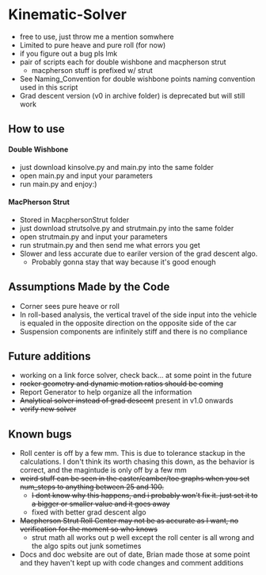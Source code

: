 # Kinematic-Solver
* free to use, just throw me a mention somwhere
* Limited to pure heave and pure roll (for now)
* if you figure out a bug pls lmk
* pair of scripts each for double wishbone and macpherson strut
  * macpherson stuff is prefixed w/ strut
* See Naming_Convention for double wishbone points naming convention used in this script
* Grad descent version (v0 in archive folder) is deprecated but will still work

## How to use
#### Double Wishbone
* just download kinsolve.py and main.py into the same folder
* open main.py and input your parameters
* run main.py and enjoy:)

#### MacPherson Strut
* Stored in MacphersonStrut folder
* just download strutsolve.py and strutmain.py into the same folder
* open strutmain.py and input your parameters
* run strutmain.py and then send me what errors you get
* Slower and less accurate due to eariler version of the grad descent algo.
	* Probably gonna stay that way because it's good enough

## Assumptions Made by the Code
* Corner sees pure heave or roll
* In roll-based analysis, the vertical travel of the side input into the vehicle is equaled in the opposite direction on the opposite side of the car
* Suspension components are infinitely stiff and there is no compliance

## Future additions
* working on a link force solver, check back... at some point in the future
* ~~rocker geometry and dynamic motion ratios should be coming~~
* Report Generator to help organize all the information
* ~~Analytical solver instead of grad descent~~ present in v1.0 onwards
* ~~verify new solver~~

## Known bugs
* Roll center is off by a few mm. This is due to tolerance stackup in the calculations. I don't think its worth chasing this down, as the behavior is correct, and the magintude is only off by a few mm
* ~~weird stuff can be seen in the caster/camber/toe graphs when you set num_steps to anything between 25 and 100.~~
  * ~~I dont know why this happens, and i probably won't fix it. just set it to a bigger or smaller value and it goes away~~
  * fixed with better grad descent algo
* ~~Macpherson Strut Roll Center may not be as accurate as I want, no verification for the moment so who knows~~
	* strut math all works out p well except the roll center is all wrong and the algo spits out junk sometimes
* Docs and doc website are out of date, Brian made those at some point and they haven't kept up with code changes and comment additions
